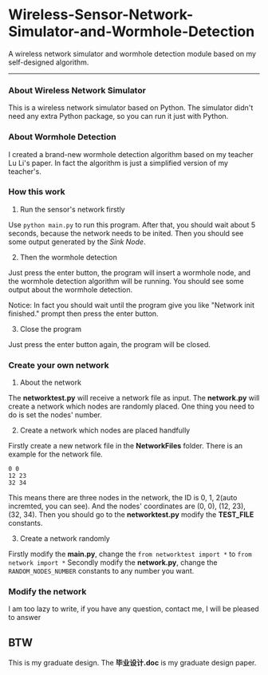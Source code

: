 # Wireless-Sensor-Network-Simulator-and-Wormhole-Detection
A wireless network simulator and wormhole detection module based on my self-designed algorithm.

***

### About Wireless Network Simulator
This is a wireless network simulator based on Python.
The simulator didn't need any extra Python package, so you can run it just with Python.

### About Wormhole Detection
I created a brand-new wormhole detection algorithm based on my teacher Lu Li's paper. In fact the algorithm is just a simplified version of my teacher's.

### How this work
1. Run the sensor's network firstly

Use `python main.py` to run this program.
After that, you should wait about 5 seconds, because the network needs to be inited.
Then you should see some output generated by the *Sink Node*.

2. Then the wormhole detection

Just press the enter button, the program will insert a wormhole node, and the wormhole detection algorithm will be running.
You should see some output about the wormhole detection.

Notice: In fact you should wait until the program give you like "Network init finished." prompt then press the enter button.

3. Close the program

Just press the enter button again, the program will be closed.

### Create your own network
1. About the network

The **networktest.py** will receive a network file as input.
The **network.py** will create a network which nodes are randomly placed. One thing you need to do is set the nodes' number.

2. Create a network which nodes are placed handfully

Firstly create a new network file in the **NetworkFiles** folder. There is an example for the network file.
```
0 0
12 23
32 34
```
This means there are three nodes in the network, the ID is 0, 1, 2(auto incremted, you can see). And the nodes' coordinates are (0, 0), (12, 23), (32, 34).
Then you should go to the **networktest.py** modify the **TEST_FILE** constants.

3. Create a network randomly

Firstly modify the **main.py**, change the `from networktest import *` to `from network import *`
Secondly modify the **network.py**, change the `RANDOM_NODES_NUMBER` constants to any number you want.

### Modify the network
I am too lazy to write, if you have any question, contact me, I will be pleased to answer

## BTW
This is my graduate design. The **毕业设计.doc** is my graduate design paper.

